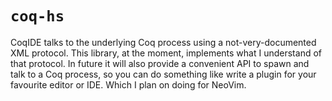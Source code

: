 # `coq-hs`

CoqIDE talks to the underlying Coq process using a not-very-documented XML protocol. This library, at the moment, implements what I understand of that protocol. In future it will also provide a convenient API to spawn and talk to a Coq process, so you can do something like write a plugin for your favourite editor or IDE. Which I plan on doing for NeoVim.
